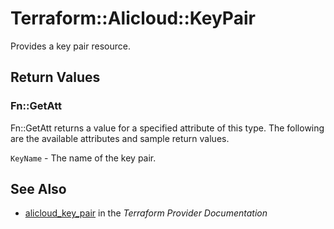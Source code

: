# Terraform::Alicloud::KeyPair

Provides a key pair resource.

## Return Values

### Fn::GetAtt

Fn::GetAtt returns a value for a specified attribute of this type. The following are the available attributes and sample return values.

`KeyName` - The name of the key pair.

## See Also

* [alicloud_key_pair](https://www.terraform.io/docs/providers/alicloud/r/key_pair.html) in the _Terraform Provider Documentation_